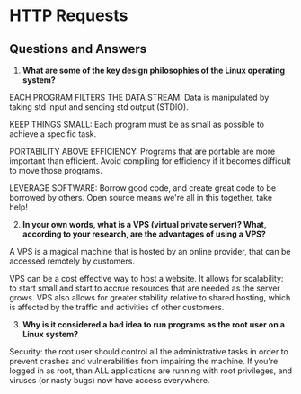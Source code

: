 # HTTP Requests 
## Questions and Answers

1. **What are some of the key design philosophies of the Linux operating system?**

  EACH PROGRAM FILTERS THE DATA STREAM: Data is manipulated by taking std input and sending std output (STDIO).

  KEEP THINGS SMALL: Each program must be as small as possible to achieve a specific task.

  PORTABILITY ABOVE EFFICIENCY: Programs that are portable are more important than efficient.  Avoid compiling for efficiency if it becomes difficult to move those programs.

  LEVERAGE SOFTWARE: Borrow good code, and create great code to be borrowed by others. Open source means we're all in this together, take help!

2. **In your own words, what is a VPS (virtual private server)? What, according to your research, are the advantages of using a VPS?**

  A VPS is a magical machine that is hosted by an online provider, that can be accessed remotely by customers.  

  VPS can be a cost effective way to host a website.  It allows for scalability: to start small and start to accrue resources that are needed as the server grows.  VPS also allows for greater stability relative to shared hosting, which is affected by the traffic and activities of other customers.   

3. **Why is it considered a bad idea to run programs as the root user on a Linux system?**

  Security: the root user should control all the administrative tasks in order to prevent crashes and vulnerabilities from impairing the machine.  If you're logged in as root, than ALL applications are running with root privileges, and viruses (or nasty bugs) now have access everywhere.